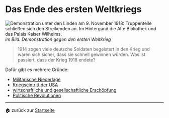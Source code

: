 # Das Ende des ersten Weltkriegs

![Demonstration unter den Linden am 9. November 1918: Truppenteile schließen sich den Streikenden an. Im Hintergund die Alte Bibliothek und das Palais Kaiser Wilhelms.](https://www.bpb.de/cache/images/5/157615_original.jpg?B300C)
*im Bild: Demonstration gegen den ersten Weltkrieg*

>1914 zogen viele deutsche Soldaten begeistert in den Krieg und waren sich sicher, dass sie schnell gewinnen würden. Was ist passiert, dass der Krieg 1918 endete?

Dafür gibt es mehrere Gründe: 

- [Militärische Niederlage](Militärische%20Niederlage.md)
- [Kriegseintritt der USA](Kriegseintritt%20der%20USA.md)
- [wirtschaftliche und gesellschaftliche Erschöpfung](wirtschaftliche%20und%20gesellschaftliche%20Erschöpfung.md)
- [Politische Revolutionen](Politische%20Revolutionen.md)

---

🏠 zurück zur [Startseite](../../index.md)

